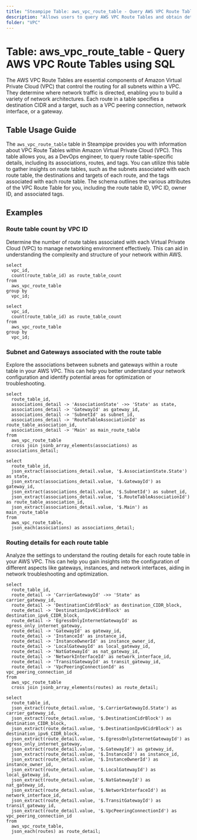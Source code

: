 ```yaml
---
title: "Steampipe Table: aws_vpc_route_table - Query AWS VPC Route Tables using SQL"
description: "Allows users to query AWS VPC Route Tables and obtain detailed information about each route table, including its associations, routes, and tags."
folder: "VPC"
---
```


# Table: aws_vpc_route_table - Query AWS VPC Route Tables using SQL

The AWS VPC Route Tables are essential components of Amazon Virtual Private Cloud (VPC) that control the routing for all subnets within a VPC. They determine where network traffic is directed, enabling you to build a variety of network architectures. Each route in a table specifies a destination CIDR and a target, such as a VPC peering connection, network interface, or a gateway.

## Table Usage Guide

The `aws_vpc_route_table` table in Steampipe provides you with information about VPC Route Tables within Amazon Virtual Private Cloud (VPC). This table allows you, as a DevOps engineer, to query route table-specific details, including its associations, routes, and tags. You can utilize this table to gather insights on route tables, such as the subnets associated with each route table, the destinations and targets of each route, and the tags associated with each route table. The schema outlines the various attributes of the VPC Route Table for you, including the route table ID, VPC ID, owner ID, and associated tags.

## Examples

### Route table count by VPC ID
Determine the number of route tables associated with each Virtual Private Cloud (VPC) to manage networking environment effectively. This can aid in understanding the complexity and structure of your network within AWS.

```sql+postgres
select
  vpc_id,
  count(route_table_id) as route_table_count
from
  aws_vpc_route_table
group by
  vpc_id;
```

```sql+sqlite
select
  vpc_id,
  count(route_table_id) as route_table_count
from
  aws_vpc_route_table
group by
  vpc_id;
```


### Subnet and Gateways associated with the route table
Explore the associations between subnets and gateways within a route table in your AWS VPC. This can help you better understand your network configuration and identify potential areas for optimization or troubleshooting.

```sql+postgres
select
  route_table_id,
  associations_detail -> 'AssociationState' ->> 'State' as state,
  associations_detail -> 'GatewayId' as gateway_id,
  associations_detail -> 'SubnetId' as subnet_id,
  associations_detail -> 'RouteTableAssociationId' as route_table_association_id,
  associations_detail -> 'Main' as main_route_table
from
  aws_vpc_route_table
  cross join jsonb_array_elements(associations) as associations_detail;
```

```sql+sqlite
select
  route_table_id,
  json_extract(associations_detail.value, '$.AssociationState.State') as state,
  json_extract(associations_detail.value, '$.GatewayId') as gateway_id,
  json_extract(associations_detail.value, '$.SubnetId') as subnet_id,
  json_extract(associations_detail.value, '$.RouteTableAssociationId') as route_table_association_id,
  json_extract(associations_detail.value, '$.Main') as main_route_table
from
  aws_vpc_route_table,
  json_each(associations) as associations_detail;
```


### Routing details for each route table
Analyze the settings to understand the routing details for each route table in your AWS VPC. This can help you gain insights into the configuration of different aspects like gateways, instances, and network interfaces, aiding in network troubleshooting and optimization.

```sql+postgres
select
  route_table_id,
  route_detail -> 'CarrierGatewayId' ->> 'State' as carrier_gateway_id,
  route_detail -> 'DestinationCidrBlock' as destination_CIDR_block,
  route_detail -> 'DestinationIpv6CidrBlock' as destination_ipv6_CIDR_block,
  route_detail -> 'EgressOnlyInternetGatewayId' as egress_only_internet_gateway,
  route_detail -> 'GatewayId' as gateway_id,
  route_detail -> 'InstanceId' as instance_id,
  route_detail -> 'InstanceOwnerId' as instance_owner_id,
  route_detail -> 'LocalGatewayId' as local_gateway_id,
  route_detail -> 'NatGatewayId' as nat_gateway_id,
  route_detail -> 'NetworkInterfaceId' as network_interface_id,
  route_detail -> 'TransitGatewayId' as transit_gateway_id,
  route_detail -> 'VpcPeeringConnectionId' as vpc_peering_connection_id
from
  aws_vpc_route_table
  cross join jsonb_array_elements(routes) as route_detail;
```

```sql+sqlite
select
  route_table_id,
  json_extract(route_detail.value, '$.CarrierGatewayId.State') as carrier_gateway_id,
  json_extract(route_detail.value, '$.DestinationCidrBlock') as destination_CIDR_block,
  json_extract(route_detail.value, '$.DestinationIpv6CidrBlock') as destination_ipv6_CIDR_block,
  json_extract(route_detail.value, '$.EgressOnlyInternetGatewayId') as egress_only_internet_gateway,
  json_extract(route_detail.value, '$.GatewayId') as gateway_id,
  json_extract(route_detail.value, '$.InstanceId') as instance_id,
  json_extract(route_detail.value, '$.InstanceOwnerId') as instance_owner_id,
  json_extract(route_detail.value, '$.LocalGatewayId') as local_gateway_id,
  json_extract(route_detail.value, '$.NatGatewayId') as nat_gateway_id,
  json_extract(route_detail.value, '$.NetworkInterfaceId') as network_interface_id,
  json_extract(route_detail.value, '$.TransitGatewayId') as transit_gateway_id,
  json_extract(route_detail.value, '$.VpcPeeringConnectionId') as vpc_peering_connection_id
from
  aws_vpc_route_table,
  json_each(routes) as route_detail;
```